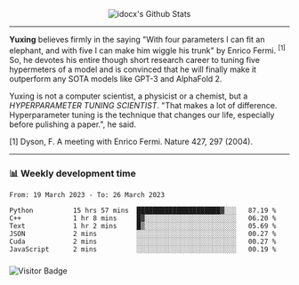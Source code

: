 <div align="center">
    <img align="center" src="https://github-readme-stats.vercel.app/api?username=idocx&show_icons=true&count_private=true&hide_border=true" alt="idocx's Github Stats"></img>
</div>

---

**Yuxing** believes firmly in the saying "With four parameters I can fit an elephant, and with five I can make him wiggle his trunk" by Enrico Fermi. <sup>[1]</sup> So, he devotes his entire though short research career to tuning five hypermeters of a model and is convinced that he will finally make it outperform any SOTA models like GPT-3 and AlphaFold 2.

Yuxing is not a computer scientist, a physicist or a chemist, but a *HYPERPARAMETER TUNING SCIENTIST*. "That makes a lot of difference. Hyperparameter tuning is the technique that changes our life, especially before pulishing a paper.", he said.

[1] Dyson, F. A meeting with Enrico Fermi. Nature 427, 297 (2004).


---

### 📊 Weekly development time
<!--START_SECTION:waka-->

```text
From: 19 March 2023 - To: 26 March 2023

Python          15 hrs 57 mins  █████████████████████▓░░░   87.19 %
C++             1 hr 8 mins     █▓░░░░░░░░░░░░░░░░░░░░░░░   06.20 %
Text            1 hr 2 mins     █▒░░░░░░░░░░░░░░░░░░░░░░░   05.69 %
JSON            2 mins          ░░░░░░░░░░░░░░░░░░░░░░░░░   00.27 %
Cuda            2 mins          ░░░░░░░░░░░░░░░░░░░░░░░░░   00.27 %
JavaScript      2 mins          ░░░░░░░░░░░░░░░░░░░░░░░░░   00.19 %
```

<!--END_SECTION:waka-->

### 

![Visitor Badge](https://visitor-badge.laobi.icu/badge?page_id=idocx.idocx)